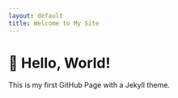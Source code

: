 ```yaml
---
layout: default
title: Welcome to My Site
---
```



# 👋 Hello, World!

This is my first GitHub Page with a Jekyll theme.
